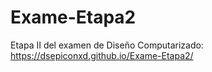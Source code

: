 # Exame-Etapa2
Etapa II del examen de Diseño Computarizado:  https://dsepiconxd.github.io/Exame-Etapa2/
